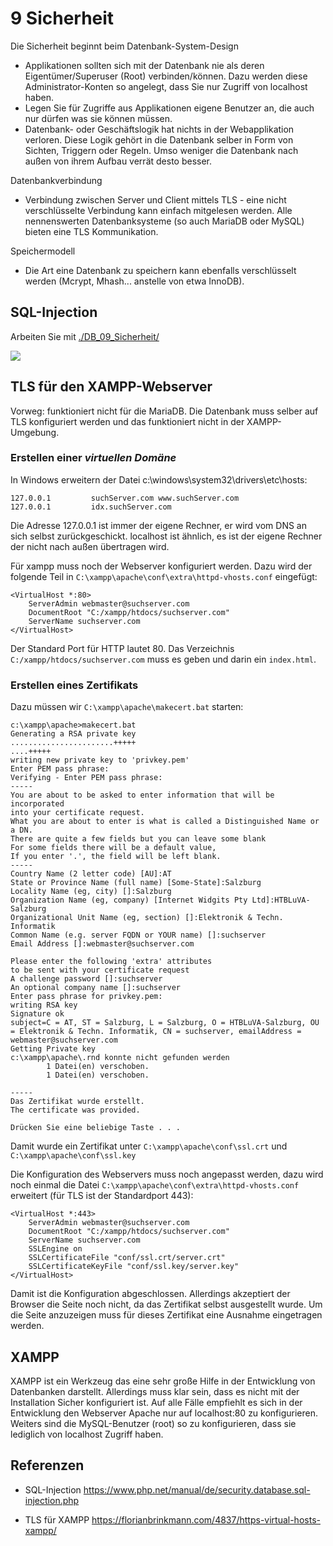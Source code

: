 # 9 Sicherheit

Die Sicherheit beginnt beim Datenbank-System-Design

- Applikationen sollten sich mit der Datenbank nie als deren Eigentümer/Superuser (Root) verbinden/können. Dazu werden diese Administrator-Konten so angelegt, dass Sie nur Zugriff von localhost haben.
- Legen Sie für Zugriffe aus Applikationen eigene Benutzer an, die auch nur dürfen was sie können müssen.
- Datenbank- oder Geschäftslogik hat nichts in der Webapplikation verloren. Diese Logik gehört in die Datenbank selber in Form von Sichten, Triggern oder Regeln. Umso weniger die Datenbank nach außen von ihrem Aufbau verrät desto besser.

Datenbankverbindung

- Verbindung zwischen Server und Client mittels TLS - eine nicht verschlüsselte Verbindung kann einfach mitgelesen werden. Alle nennenswerten Datenbanksysteme (so auch MariaDB oder MySQL) bieten eine TLS Kommunikation.

Speichermodell

- Die Art eine Datenbank zu speichern kann ebenfalls verschlüsselt werden (Mcrypt, Mhash... anstelle von etwa InnoDB).

## SQL-Injection

Arbeiten Sie mit [./DB_09_Sicherheit/](./DB_09_Sicherheit/)

![](xkcd-bobby-tables.png)

## TLS für den XAMPP-Webserver

Vorweg: funktioniert nicht für die MariaDB. Die Datenbank muss selber auf TLS konfiguriert werden und das funktioniert nicht in der XAMPP-Umgebung.

### Erstellen einer *virtuellen Domäne*

In Windows erweitern der Datei c:\\windows\\system32\\drivers\\etc\\hosts:

```
127.0.0.1         suchServer.com www.suchServer.com
127.0.0.1         idx.suchServer.com
```

Die Adresse 127.0.0.1 ist immer der eigene Rechner, er wird vom DNS an sich selbst zurückgeschickt. localhost ist ähnlich, es ist der eigene Rechner der nicht nach außen übertragen wird.

Für xampp muss noch der Webserver konfiguriert werden. Dazu wird der folgende Teil in `C:\xampp\apache\conf\extra\httpd-vhosts.conf` eingefügt:

```
<VirtualHost *:80>
    ServerAdmin webmaster@suchserver.com
    DocumentRoot "C:/xampp/htdocs/suchserver.com"
    ServerName suchserver.com
</VirtualHost>
```

Der Standard Port für HTTP lautet 80. Das Verzeichnis `C:/xampp/htdocs/suchserver.com` muss es geben und darin ein `index.html`.

### Erstellen eines Zertifikats

Dazu müssen wir `C:\xampp\apache\makecert.bat` starten:

```
c:\xampp\apache>makecert.bat
Generating a RSA private key
.......................+++++
....+++++
writing new private key to 'privkey.pem'
Enter PEM pass phrase:
Verifying - Enter PEM pass phrase:
-----
You are about to be asked to enter information that will be incorporated
into your certificate request.
What you are about to enter is what is called a Distinguished Name or a DN.
There are quite a few fields but you can leave some blank
For some fields there will be a default value,
If you enter '.', the field will be left blank.
-----
Country Name (2 letter code) [AU]:AT
State or Province Name (full name) [Some-State]:Salzburg
Locality Name (eg, city) []:Salzburg
Organization Name (eg, company) [Internet Widgits Pty Ltd]:HTBLuVA-Salzburg
Organizational Unit Name (eg, section) []:Elektronik & Techn. Informatik
Common Name (e.g. server FQDN or YOUR name) []:suchserver
Email Address []:webmaster@suchserver.com

Please enter the following 'extra' attributes
to be sent with your certificate request
A challenge password []:suchserver
An optional company name []:suchserver
Enter pass phrase for privkey.pem:
writing RSA key
Signature ok
subject=C = AT, ST = Salzburg, L = Salzburg, O = HTBLuVA-Salzburg, OU = Elektronik & Techn. Informatik, CN = suchserver, emailAddress = webmaster@suchserver.com
Getting Private key
c:\xampp\apache\.rnd konnte nicht gefunden werden
        1 Datei(en) verschoben.
        1 Datei(en) verschoben.

-----
Das Zertifikat wurde erstellt.
The certificate was provided.

Drücken Sie eine beliebige Taste . . .
```

Damit wurde ein Zertifikat unter `C:\xampp\apache\conf\ssl.crt` und `C:\xampp\apache\conf\ssl.key`

Die Konfiguration des Webservers muss noch angepasst werden, dazu wird noch einmal die Datei `C:\xampp\apache\conf\extra\httpd-vhosts.conf` erweitert (für TLS ist der Standardport 443):

```
<VirtualHost *:443>
    ServerAdmin webmaster@suchserver.com
    DocumentRoot "C:/xampp/htdocs/suchserver.com"
    ServerName suchserver.com
	SSLEngine on
	SSLCertificateFile "conf/ssl.crt/server.crt"
	SSLCertificateKeyFile "conf/ssl.key/server.key"
</VirtualHost>
```

Damit ist die Konfiguration abgeschlossen. Allerdings akzeptiert der Browser die Seite noch nicht, da das Zertifikat selbst ausgestellt wurde. Um die Seite anzuzeigen muss für dieses Zertifikat eine Ausnahme eingetragen werden.

## XAMPP

XAMPP ist ein Werkzeug das eine sehr große Hilfe in der Entwicklung von Datenbanken darstellt. Allerdings muss klar sein, dass es nicht mit der Installation Sicher konfiguriert ist. Auf alle Fälle empfiehlt es sich in der Entwicklung den Webserver Apache nur auf localhost:80 zu konfigurieren. Weiters sind die MySQL-Benutzer (root) so zu konfigurieren, dass sie lediglich von localhost Zugriff haben.

## Referenzen

- SQL-Injection
  <https://www.php.net/manual/de/security.database.sql-injection.php>

- TLS für XAMPP
  <https://florianbrinkmann.com/4837/https-virtual-hosts-xampp/>

  

  

  

  

  ## 